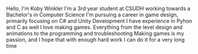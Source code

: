 Hello, I'm Koby Winkler
I'm a 3rd year student at CSUDH working towards a Bachelor's in Computer Science
I'm pursuing a career in game design, primarily focusing on C# and Unity Development
I have experience in Pyhon and C as well
I love making games. Everything from the level design and animations to the programming and troubleshooting
Making games is my passion, and I hope that with enough hard work I can do it for a very long time

<!---
KobyWan17/KobyWan17 is a ✨ special ✨ repository because its `README.md` (this file) appears on your GitHub profile.
You can click the Preview link to take a look at your changes.
--->
